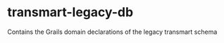 transmart-legacy-db
===================

Contains the Grails domain declarations of the legacy transmart schema
